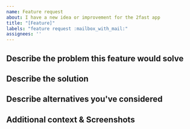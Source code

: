 ```yaml
---
name: Feature request
about: I have a new idea or improvement for the 2fast app
title: "[Feature]"
labels: "feature request :mailbox_with_mail:"
assignees: ''
---
```


<!-- 🚨 PLEASE PROVIDE DETAILED INFORMATION AND DO NOT SKIP ANY INSTRUCTIONS AND INFORMATION MENTIONED BELOW AS THEY ARE ALL REQUIRED AND ESSENTIAL TO HELP US UNDERSTAND THE FEATURE. 🚨 -->

## Describe the problem this feature would solve

<!-- Please describe or link to any existing issues or discussions.
A clear and concise description of what the problem is, starting with the user story.
Provide examples of the restrictions in the current environment that hinders the work your users or you want to perform. What are the ways this new feature will help transform and deliver those results?
For example, I am currently using the InfiniteCanvas control which lacks the TabbedCommandBar control feature. I am looking to improve user experience therefore i would like to use that in my project to provide ease of accessibility and a user-friendly interface. This new feature will provide quick access to the toolbar, enhance space utilization, etc [...] -->

## Describe the solution

<!-- A clear and concise description of what you want to happen. Define how do you think it will help the community and adds value to the 2fast app? -->

## Describe alternatives you've considered

<!-- A clear and concise description of any alternative solutions or features you've considered. -->

## Additional context & Screenshots

<!-- Add any other context or screenshots about the feature request here.-->
